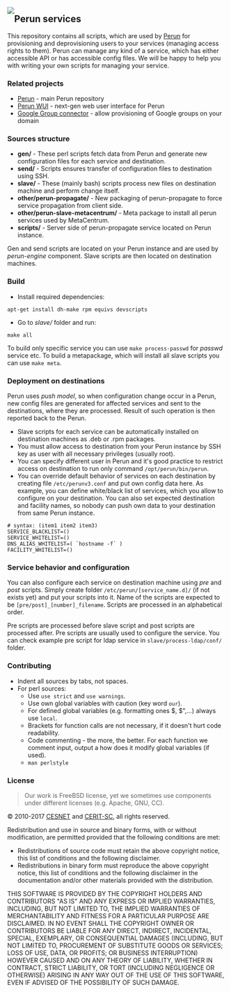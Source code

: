 <a href="https://perun.cesnet.cz/"><img style="float: left; position: relative;" src="https://raw.githubusercontent.com/CESNET/perun/master/perun-web-gui/src/main/webapp/img/logo.png"></a>
## Perun services ##

This repository contains all scripts, which are used by [Perun](https://perun.cesnet.cz/web/) for provisioning and deprovisioning users to your services (managing access rights to them). Perun can manage any kind of a service, which has either accessible API or has accessible config files. We will be happy to help you with writing your own scripts for managing your service.

### Related projects ###

* [Perun](https://github.com/CESNET/perun) - main Perun repository
* [Perun WUI](https://github.com/zlamalp/perun-wui) - next-gen web user interface for Perun
* [Google Group connector](https://github.com/CESNET/google-group-connector) - allow provisioning of Google groups on your domain

### Sources structure ###

* **gen/** - These perl scripts fetch data from Perun and generate new configuration files for each service and destination.
* **send/** - Scripts ensures transfer of configuration files to destination using SSH.
* **slave/** - These (mainly bash) scripts process new files on destination machine and perform change itself.
* **other/perun-propagate/** - New packaging of perun-propagate to force service propagation from client side.
* **other/perun-slave-metacentrum/** - Meta package to install all perun services used by MetaCentrum.
* **scripts/** - Server side of perun-propagate service located on Perun instance.

Gen and send scripts are located on your Perun instance and are used by _perun-engine_ component. Slave scripts are then located on destination machines.

### Build ###

* Install required dependencies:

```
apt-get install dh-make rpm equivs devscripts
```

* Go to _slave/_ folder and run:

```
make all
```

To build only specific service you can use ``make process-passwd`` for _passwd_ service etc. To build a metapackage, which will install all slave scripts you can use ``make meta``.

### Deployment on destinations ###

Perun uses _push model_, so when configuration change occur in a Perun, new config files are generated for affected services and sent to the destinations, where they are processed. Result of such operation is then reported back to the Perun.

* Slave scripts for each service can be automatically installed on destination machines as .deb or .rpm packages.
* You must allow access to destination from your Perun instance by SSH key as user with all necessary privileges (usually root).
* You can specify different user in Perun and it's good practice to restrict access on destination to run only command ``/opt/perun/bin/perun``.
* You can override default behavior of services on each destination by creating file ``/etc/perunv3.conf`` and put own config data here. As example, you can define white/black list of services, which you allow to configure on your destination. You can also set expected destination and facility names, so nobody can push own data to your destination from same Perun instance.

```
# syntax: (item1 item2 item3)
SERVICE_BLACKLIST=()
SERVICE_WHITELIST=()
DNS_ALIAS_WHITELIST=( `hostname -f` )
FACILITY_WHITELIST=()
```

### Service behavior and configuration ###

You can also configure each service on destination machine using _pre_ and _post_ scripts. Simply create folder ``/etc/perun/[service_name.d]/`` (if not exists yet) and put your scripts into it. Name of the scripts are expected to be ``[pre/post]_[number]_filename``. Scripts are processed in an alphabetical order.

Pre scripts are processed before slave script and post scripts are processed after. Pre scripts are usually used to configure the service. You can check example pre script for ldap service in ``slave/process-ldap/conf/`` folder.

### Contributing ###

* Indent all sources by tabs, not spaces.
* For perl sources:
  * Use ``use strict`` and ``use warnings``.
  * Use own global variables with caution (key word ``our``).
  * For defined global variables (e.g. formatting ones $, $",...) always use ``local``.
  * Brackets for function calls are not necessary, if it doesn't hurt code readability.
  * Code commenting - the more, the better. For each function we comment input, output a how does it modify global variables (if used).
  * ``man perlstyle``

### License ###

> Our work is FreeBSD license, yet we sometimes use components under different licenses (e.g. Apache, GNU, CC).

&copy; 2010-2017 [CESNET](https://www.cesnet.cz/?lang=en) and [CERIT-SC](https://www.cerit-sc.cz/en/index.html), all rights reserved.

Redistribution and use in source and binary forms, with or without modification, are permitted provided that the following conditions are met:

- Redistributions of source code must retain the above copyright notice, this list of conditions and the following disclaimer.
- Redistributions in binary form must reproduce the above copyright notice, this list of conditions and the following disclaimer in the documentation and/or other materials provided with the distribution.

THIS SOFTWARE IS PROVIDED BY THE COPYRIGHT HOLDERS AND
CONTRIBUTORS "AS IS" AND ANY EXPRESS OR IMPLIED WARRANTIES,
INCLUDING, BUT NOT LIMITED TO, THE IMPLIED WARRANTIES OF
MERCHANTABILITY AND FITNESS FOR A PARTICULAR PURPOSE ARE
DISCLAIMED. IN NO EVENT SHALL THE COPYRIGHT OWNER OR CONTRIBUTORS
BE LIABLE FOR ANY DIRECT, INDIRECT, INCIDENTAL, SPECIAL,
EXEMPLARY, OR CONSEQUENTIAL DAMAGES (INCLUDING, BUT NOT LIMITED
TO, PROCUREMENT OF SUBSTITUTE GOODS OR SERVICES; LOSS OF USE,
DATA, OR PROFITS; OR BUSINESS INTERRUPTION) HOWEVER CAUSED AND ON
ANY THEORY OF LIABILITY, WHETHER IN CONTRACT, STRICT LIABILITY,
OR TORT (INCLUDING NEGLIGENCE OR OTHERWISE) ARISING IN ANY WAY
OUT OF THE USE OF THIS SOFTWARE, EVEN IF ADVISED OF THE
POSSIBILITY OF SUCH DAMAGE.
